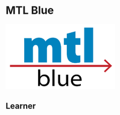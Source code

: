 # MTL Blue
[<img src="https://raw.githubusercontent.com/lzim/teampsd/master/resources/logos/mtl_how_blue.png" height="175px" width='290px'/>](https://mtl.how/blue)

## Learner
